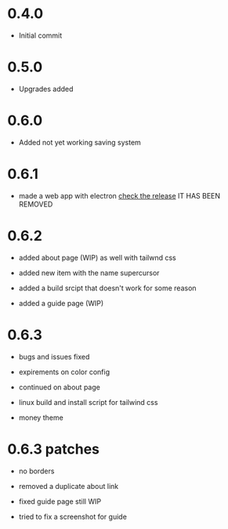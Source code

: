 # 0.4.0
- Initial commit
# 0.5.0
- Upgrades added
# 0.6.0
- Added not yet working saving system
# 0.6.1
- made a web app with electron [check the release](https://github.com/randomusert/Moneyclick/releases/ ) IT HAS BEEN REMOVED
# 0.6.2
- added about page (WIP) as well with tailwnd css

- added new item with the name supercursor

- added a build srcipt that doesn't work for some reason

- added a guide page (WIP)

# 0.6.3
- bugs and issues fixed

- expirements on color config

- continued on about page

- linux build and install script for tailwind css

- money theme

# 0.6.3 patches

- no borders

- removed a duplicate about link

-  fixed guide page still WIP

- tried to fix a screenshot for guide